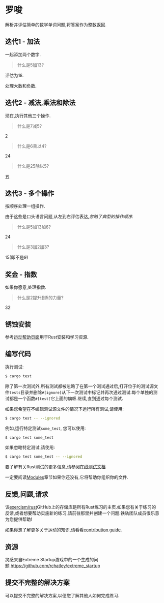 # 罗唆

解析并评估简单的数学单词问题,将答案作为整数返回.

## 迭代1  - 加法

一起添加两个数字.

> 什么是5加13?

评估为18.

处理大数和负数.

## 迭代2  - 减法,乘法和除法

现在,执行其他三个操作.

> 什么是7减5?

2

> 什么是6乘以4?

24

> 什么是25除以5?

五

## 迭代3  - 多个操作

按顺序处理一组操作.

由于这些是口头语言问题,从左到右评估表达,*忽略了典型的操作顺序.*

> 什么是5加13加6?

24

> 什么是3加2加3?

15(即不是9)

## 奖金 - 指数

如果你愿意,处理指数.

> 什么是2提升到5的力量?

32

## 锈蚀安装

参考[运动帮助页面][help-page]用于Rust安装和学习资源.

## 编写代码

执行测试:

```bash
$ cargo test
```

除了第一次测试外,所有测试都被忽略了在第一个测试通过后,打开位于的测试源文件`tests`目录并删除`#[ignore]`从下一次测试中标记并再次通过测试.每个单独的测试都是一个函数`#[test]`它上面的旗帜.继续,直到通过每个测试.

如果您希望在不编辑测试源文件的情况下运行所有​​测试,请使用:

```bash
$ cargo test -- --ignored
```

例如,运行特定测试`some_test`, 您可以使用:

```bash
$ cargo test some_test
```

如果忽略特定测试,请使用:

```bash
$ cargo test some_test -- --ignored
```

要了解有关Rust测试的更多信息,请参阅[在线测试文档][rust-tests]

一定要阅读[Modules](https://doc.rust-lang.org/book/2018-edition/ch07-00-modules.html)章节如果你还没有,它将帮助你组织你的文件.

## 反馈,问题,请求

该[exercism/rust](https://github.com/exercism/rust)GitHub上的存储库是所有Rust练习的主页.如果您有关于练习的反馈,或者想要帮助实施新的练习,请前往那里并创建一个问题.铁轨团队成员很乐意为您提供帮助!

如果你想了解更多关于运动的知识,请看看[contribution guide](https://github.com/exercism/docs/blob/master/contributing-to-language-tracks/README.md).

[help-page]: https://exercism.io/tracks/rust/learning

[modules]: https://doc.rust-lang.org/book/2018-edition/ch07-00-modules.html

[cargo]: https://doc.rust-lang.org/book/2018-edition/ch14-00-more-about-cargo.html

[rust-tests]: https://doc.rust-lang.org/book/2018-edition/ch11-02-running-tests.html

## 资源

灵感来自Extreme Startup游戏中的一个生成的问题.<https://github.com/rchatley/extreme_startup>

## 提交不完整的解决方案

可以提交不完整的解决方案,以便您了解其他人如何完成练习.
